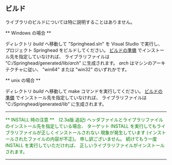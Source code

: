 ## ビルド

ライブラリのビルドについては特に説明することはありません。

** Windows の場合 **

ディレクトリ *build* へ移動して "Springhead.sln" を Visual Studio で実行し、
プロジェクト Springhead をビルドしてください。
[ビルドの準備](/install/Preparation.md#install) でインストール先を指定していなければ、
ライブラリファイルは "C:/Springhead/generated/lib/*arch*" に生成されます。
*arch* はマシンのアーキテクチャに従い、
"win64" または "win32" のいずれかです。

** unix の場合 **

ディレクトリ *build* へ移動して make コマンドを実行してください。
[ビルドの準備](/install/Preparation.md#install) でインストール先を指定していなければ、
ライブラリファイルは "C:/Springhead/generated/lib" に生成されます。

<hr>
<span style="color: green;">
** INSTALL 時の注意 **　(2.3a版 追記)
</span>

<span style="color: green;">
ヘッダファイルとライブラリファイルのインストール先を指定している場合、
ターゲット INSTALL を実行してもライブラリファイルが正しくインストールされない
現象が発生しています (インストールされたファイルの内容が不正)。
申し訳ございません。
続けてもう一度 INSTALL を実行していただければ、
正しいライブラリファイルがインストールされます。
</span>
<hr>

